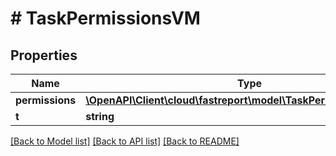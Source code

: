 # # TaskPermissionsVM

## Properties

Name | Type | Description | Notes
------------ | ------------- | ------------- | -------------
**permissions** | [**\OpenAPI\Client\cloud\fastreport\model\TaskPermissionsCRUDVM**](TaskPermissionsCRUDVM.md) |  | [optional]
**t** | **string** |  |

[[Back to Model list]](../../README.md#models) [[Back to API list]](../../README.md#endpoints) [[Back to README]](../../README.md)
